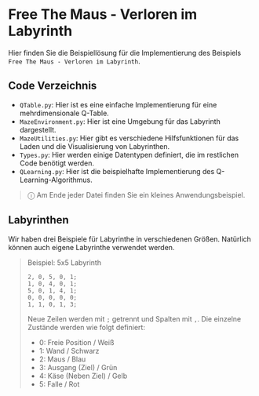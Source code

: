 # Free The Maus - Verloren im Labyrinth

Hier finden Sie die Beispiellösung für die Implementierung des Beispiels `Free The Maus - Verloren im Labyrinth`.

## Code Verzeichnis

- `QTable.py`: Hier ist es eine einfache Implementierung für eine mehrdimensionale Q-Table.
- `MazeEnvironment.py`: Hier ist eine Umgebung für das Labyrinth dargestellt.
- `MazeUtilities.py`: Hier gibt es verschiedene Hilfsfunktionen für das Laden und die Visualisierung von Labyrinthen.
- `Types.py`: Hier werden einige Datentypen definiert, die im restlichen Code benötigt werden.
- `QLearning.py`: Hier ist die beispielhafte Implementierung des Q-Learning-Algorithmus.

> &#9432; Am Ende jeder Datei finden Sie ein kleines Anwendungsbeispiel.

## Labyrinthen

Wir haben drei Beispiele für Labyrinthe in verschiedenen Größen. Natürlich können auch eigene Labyrinthe verwendet werden.

> Beispiel: 5x5 Labyrinth
>
>    ``` text
>    2, 0, 5, 0, 1;
>    1, 0, 4, 0, 1;
>    5, 0, 1, 4, 1;
>    0, 0, 0, 0, 0;
>    1, 1, 0, 1, 3;
>    ```
>
> Neue Zeilen werden mit `;` getrennt und Spalten mit `,`.
> Die einzelne Zustände werden wie folgt definiert:
>
> - 0:  Freie Position / Weiß
> - 1: Wand / Schwarz
> - 2: Maus / Blau
> - 3: Ausgang (Ziel) / Grün
> - 4: Käse (Neben Ziel) / Gelb
> - 5: Falle / Rot
